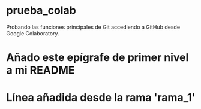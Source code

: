 # prueba_colab
Probando las funciones principales de Git accediendo a GitHub desde Google Colaboratory.
# Añado este epígrafe de primer nivel a mi README
# Línea añadida desde la rama 'rama_1'
